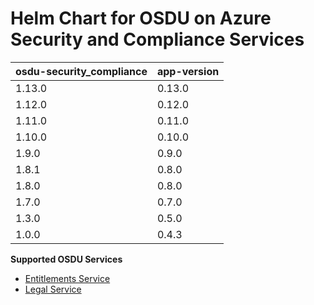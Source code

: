 # Helm Chart for OSDU on Azure Security and Compliance Services

| osdu-security_compliance  | app-version  |
| ------------------------- | ----------   |
| 1.13.0                     | 0.13.0        |
| 1.12.0                     | 0.12.0        |
| 1.11.0                     | 0.11.0        |
| 1.10.0                     | 0.10.0        |
| 1.9.0                     | 0.9.0        |
| 1.8.1                     | 0.8.0        |
| 1.8.0                     | 0.8.0        |
| 1.7.0                     | 0.7.0        |
| 1.3.0                     | 0.5.0        |
| 1.0.0                     | 0.4.3        |

__Supported OSDU Services__

- [Entitlements Service](https://community.opengroup.org/osdu/platform/security-and-compliance/entitlements-azure)
- [Legal Service](https://community.opengroup.org/osdu/platform/security-and-compliance/legal)

